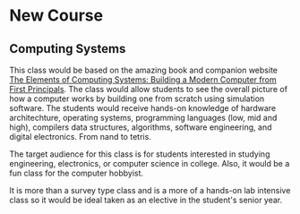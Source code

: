# New Course
## Computing Systems

This class would be based on the amazing book and companion website [The Elements of Computing Systems: Building a Modern Computer from First Principals](https://www.nand2tetris.org/). The class would allow students to see the overall picture of how a computer works by building one from scratch using simulation software. The students would receive hands-on knowledge of hardware architechture, operating systems, programming languages (low, mid and high), compilers data structures, algorithms, software engineering, and digital electronics. From nand to tetris.

The target audience for this class is for students interested in studying engineering, electronics, or computer science in college. Also, it would be a fun class for the computer hobbyist.

It is more than a survey type class and is a more of a hands-on lab intensive class so it would be ideal taken as an elective in the student's senior year.
